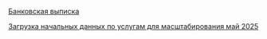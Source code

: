 [Банковская выписка](Global%20ERP/Projects/SNGS/Payments/Common/Банковская%20выписка.md)

[Загрузка начальных данных по услугам для масштабирования май 2025](Загрузка%20начальных%20данных%20по%20услугам%20для%20масштабирования%20май%202025.md)

